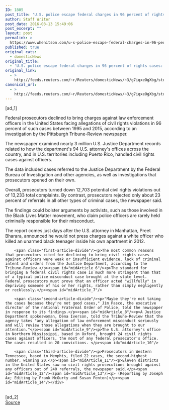 ```yaml
---
ID: 1805
post_title: 'U.S. police escape federal charges in 96 percent of rights cases: newspaper'
author: Staff Writer
post_date: 2016-03-13 15:49:06
post_excerpt: ""
layout: post
permalink: >
  https://www.whenitson.com/u-s-police-escape-federal-charges-in-96-percent-of-rights-cases-newspaper/
published: true
original_cats:
  - domesticNews
original_title:
  - 'U.S. police escape federal charges in 96 percent of rights cases: newspaper'
original_link:
  - >
    http://feeds.reuters.com/~r/Reuters/domesticNews/~3/g7iqxeOgXbg/story01.htm
canonical_url:
  - >
    http://feeds.reuters.com/~r/Reuters/domesticNews/~3/g7iqxeOgXbg/story01.htm
---
```

 [ad_1]
<br><div id="articleText">
<span id="midArticle_start"/>

<span class="focusParagraph" readability="5"><p><span class="articleLocatio&lt;/span&gt;n">Federal prosecutors declined to bring charges against law enforcement officers in the United States facing allegations of civil rights violations in 96 percent of such cases between 1995 and 2015, according to an investigation by the Pittsburgh Tribune-Review newspaper.</span></p></span><span id="midArticle_0"/><p>The newspaper examined nearly 3 million U.S. Justice Department records related to how the department's 94 U.S. attorney's offices across the country, and in U.S. territories including Puerto Rico, handled civil rights cases against officers.</p><span id="midArticle_1"/><p>The data included cases referred to the Justice Department by the Federal Bureau of Investigation and other agencies, as well as investigations that prosecutors opened on their own.</p><span id="midArticle_2"/><p>Overall, prosecutors turned down 12,703 potential civil rights violations out of 13,233 total complaints. By contrast, prosecutors rejected only about 23 percent of referrals in all other types of criminal cases, the newspaper said.</p><span id="midArticle_3"/><p>The findings could bolster arguments by activists, such as those involved in the Black Lives Matter movement, who claim police officers are rarely held criminally responsible for their misconduct.</p><span id="midArticle_4"/><p>The report comes just days after the U.S. attorney in Manhattan, Preet Bharara, announced he would not press charges against a white officer who killed an unarmed black teenager inside his own apartment in 2012.</p><span id="midArticle_5"/>
        
        <span class="first-article-divide"/><p>The most common reasons that prosecutors cited for declining to bring civil rights cases against officers were weak or insufficient evidence, lack of criminal intent and orders from the Justice Department, according to the Tribune-Review.</p><span id="midArticle_6"/><p>The standard for bringing a federal civil rights case is much more stringent than that of a typical police misconduct case brought at the state level. Federal prosecutors must prove that an officer acted "willfully" in depriving someone of his or her rights, rather than simply negligently or recklessly.</p><span id="midArticle_7"/>
        
        <span class="second-article-divide"/><p>"Maybe they're not taking the cases because they're not good cases," Jim Pasco, the executive director of the national Fraternal Order of Police, told the newspaper in response to its findings.</p><span id="midArticle_8"/><p>A Justice Department spokeswoman, Dena Iverson, told the Tribune-Review that the agency takes "any allegation of law enforcement misconduct seriously and will review those allegations when they are brought to our attention."</p><span id="midArticle_9"/><p>The U.S. attorney's office in Northern Mississippi, based in Oxford, brought 24 civil rights cases against officers, the most of any federal prosecutor's office. The cases resulted in 20 convictions. </p><span id="midArticle_10"/>
        
        <span class="third-article-divide"/><p>Prosecutors in Western Tennessee, based in Memphis, filed 22 cases, the second-highest number, winning 20.</p><span id="midArticle_11"/><p>Eleven districts in the United States saw no civil rights prosecutions brought against any officers out of 240 referrals, the newspaper said.</p><span id="midArticle_12"/><span id="midArticle_13"/><p> (Reporting by Joseph Ax; Editing by Frank McGurty and Susan Fenton)</p><span id="midArticle_14"/></div>
<br>[ad_2]
<br><a href="http://feeds.reuters.com/~r/Reuters/domesticNews/~3/g7iqxeOgXbg/story01.htm">Source </a>